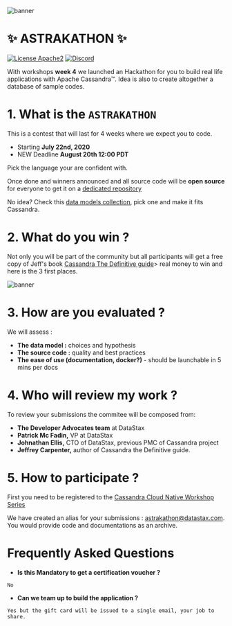 ![banner](https://raw.githubusercontent.com/DataStax-Academy/cassandra-workshop-series/master/materials/images/banner2.png)

# ✨ ASTRAKATHON ✨

[![License Apache2](https://img.shields.io/hexpm/l/plug.svg)](http://www.apache.org/licenses/LICENSE-2.0)
[![Discord](https://img.shields.io/discord/685554030159593522)](https://discord.com/widget?id=685554030159593522&theme=dark)

With workshops **week 4** we launched an Hackathon for you to build real life applications with Apache Cassandra™. Idea is also to create altogether a database of sample codes.

# 1. What is the `ASTRAKATHON`

This is a contest that will last for 4 weeks where we expect you to code.

- Starting **July 22nd, 2020**
- NEW Deadline **August 20th 12:00 PDT**

Pick the language your are confident with. 

Once done and winners announced and all source code will be **open source** for everyone to get it on a [dedicated repository](https://github.com/DataStax-Academy/astrakathon)

No idea? Check this [data models collection](http://www.databaseanswers.org/data_models/index.htm), pick one and make it fits Cassandra.

# 2. What do you win ?

Not only you will be part of the community but all participants will get a free copy of Jeff's book [Cassandra The Definitive guide](https://www.amazon.fr/dp/1098115163?tag=duckduckgo-brave-fr-21&linkCode=osi&th=1&psc=1)> real money to win and here is the 3 first places.

![banner](https://raw.githubusercontent.com/DataStax-Academy/cassandra-workshop-series/master/week4-AppDev-api/images/podium.png)

# 3. How are you evaluated ?

We will assess :
- **The data model :** choices and hypothesis
- **The source code :** quality and best practices
- **The ease of use (documentation, docker?)** - should be launchable in 5 mins per docs

# 4. Who will review my work ?

To review your submissions the commitee will be composed from:
- **The Developer Advocates team** at DataStax
- **Patrick Mc Fadin,** VP at DataStax
- **Johnathan Ellis,** CTO of DataStax, previous PMC of Cassandra project
- **Jeffrey Carpenter,** author of Cassandra the Definitive guide.

# 5. How to participate ? 

First you need to be registered to the [Cassandra Cloud Native Workshop Series](https://www.eventbrite.com/e/cassandra-cloud-native-workshop-series-tickets-110114461318)

We have created an alias for your submissions : [astrakathon@datastax.com](#). You would provide code and documentations as an archive.

# Frequently Asked Questions

- **Is this Mandatory to get a certification voucher ?** 
```
No
```
- **Can we team up to build the application ?** 
```
Yes but the gift card will be issued to a single email, your job to share.
```

